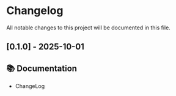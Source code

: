 # Changelog

All notable changes to this project will be documented in this file.

## [0.1.0] - 2025-10-01

## 📚 Documentation

- ChangeLog

<!-- generated by git-cliff -->
